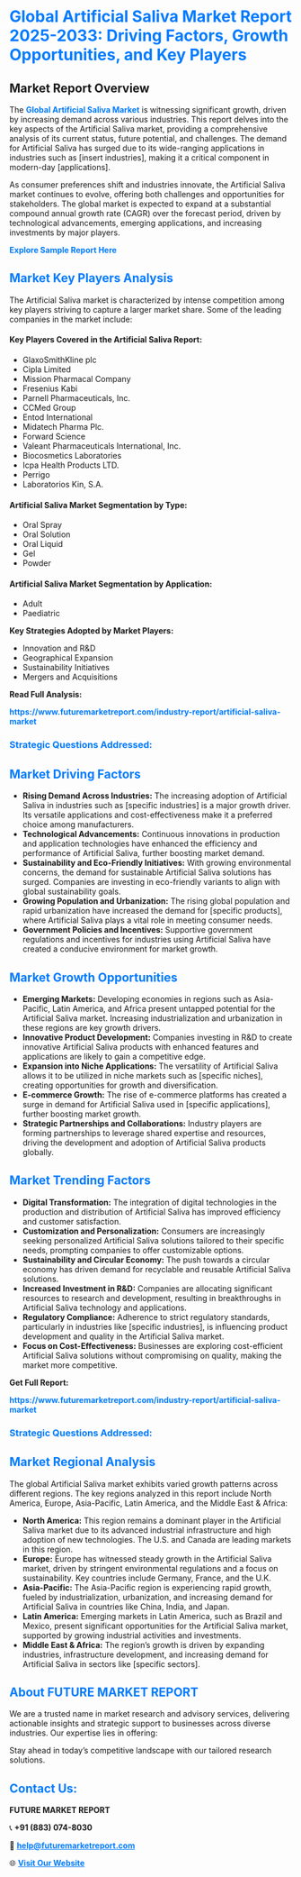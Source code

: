 <h1 style="color: #007BFF;">Global Artificial Saliva Market Report 2025-2033: Driving Factors, Growth Opportunities, and Key Players</h1>

<section id="overview">
<h2>Market Report Overview</h2>
<p>The <a href="https://www.futuremarketreport.com/industry-report/artificial-saliva-market" style="color: #007BFF; text-decoration: none;"><strong>Global Artificial Saliva Market</strong></a> is witnessing significant growth, driven by increasing demand across various industries. This report delves into the key aspects of the Artificial Saliva market, providing a comprehensive analysis of its current status, future potential, and challenges. The demand for Artificial Saliva has surged due to its wide-ranging applications in industries such as [insert industries], making it a critical component in modern-day [applications].</p>
<p>As consumer preferences shift and industries innovate, the Artificial Saliva market continues to evolve, offering both challenges and opportunities for stakeholders. The global market is expected to expand at a substantial compound annual growth rate (CAGR) over the forecast period, driven by technological advancements, emerging applications, and increasing investments by major players.</p>
</section>

<section id="overview">
<p><a href="https://www.futuremarketreport.com/request-sample/reportId=85987" style="color: #007BFF; text-decoration: none;"><strong>Explore Sample Report Here</strong></a></p>
</section>

<section id="key-players">
<h2 style="color: #007BFF;">Market Key Players Analysis</h2>
<p>The Artificial Saliva market is characterized by intense competition among key players striving to capture a larger market share. Some of the leading companies in the market include:</p>
<h4>Key Players Covered in the Artificial Saliva Report:</h4>
<ul><li>GlaxoSmithKline plc</li><li>Cipla Limited</li><li>Mission Pharmacal Company</li><li>Fresenius Kabi</li><li>Parnell Pharmaceuticals, Inc.</li><li>CCMed Group</li><li>Entod International</li><li>Midatech Pharma Plc.</li><li>Forward Science</li><li>Valeant Pharmaceuticals International, Inc.</li><li>Biocosmetics Laboratories</li><li>Icpa Health Products LTD.</li><li>Perrigo</li><li>Laboratorios Kin, S.A.</li></ul>
<h4>Artificial Saliva Market Segmentation by Type:</h4>
<ul><li>Oral Spray</li><li>Oral Solution</li><li>Oral Liquid</li><li>Gel</li><li>Powder</li></ul>

<h4>Artificial Saliva Market Segmentation by Application:</h4>
<ul><li>Adult</li><li>Paediatric</li></ul>
<p><strong>Key Strategies Adopted by Market Players:</strong></p>
<ul>
<li>Innovation and R&D</li>
<li>Geographical Expansion</li>
<li>Sustainability Initiatives</li>
<li>Mergers and Acquisitions</li>
</ul>
</section>

<section>
<p><strong>Read Full Analysis: </strong></p><a href="https://www.futuremarketreport.com/industry-report/artificial-saliva-market" style="color: #007BFF; text-decoration: none;"><strong>https://www.futuremarketreport.com/industry-report/artificial-saliva-market</strong></a>
<h3 style="color: #007BFF;">Strategic Questions Addressed:</h3>
</section>

<section id="driving-factors">
<h2 style="color: #007BFF;">Market Driving Factors</h2>
<ul>
<li><strong>Rising Demand Across Industries:</strong> The increasing adoption of Artificial Saliva in industries such as [specific industries] is a major growth driver. Its versatile applications and cost-effectiveness make it a preferred choice among manufacturers.</li>
<li><strong>Technological Advancements:</strong> Continuous innovations in production and application technologies have enhanced the efficiency and performance of Artificial Saliva, further boosting market demand.</li>
<li><strong>Sustainability and Eco-Friendly Initiatives:</strong> With growing environmental concerns, the demand for sustainable Artificial Saliva solutions has surged. Companies are investing in eco-friendly variants to align with global sustainability goals.</li>
<li><strong>Growing Population and Urbanization:</strong> The rising global population and rapid urbanization have increased the demand for [specific products], where Artificial Saliva plays a vital role in meeting consumer needs.</li>
<li><strong>Government Policies and Incentives:</strong> Supportive government regulations and incentives for industries using Artificial Saliva have created a conducive environment for market growth.</li>
</ul>
</section>

<section id="growth-opportunities">
<h2 style="color: #007BFF;">Market Growth Opportunities</h2>
<ul>
<li><strong>Emerging Markets:</strong> Developing economies in regions such as Asia-Pacific, Latin America, and Africa present untapped potential for the Artificial Saliva market. Increasing industrialization and urbanization in these regions are key growth drivers.</li>
<li><strong>Innovative Product Development:</strong> Companies investing in R&D to create innovative Artificial Saliva products with enhanced features and applications are likely to gain a competitive edge.</li>
<li><strong>Expansion into Niche Applications:</strong> The versatility of Artificial Saliva allows it to be utilized in niche markets such as [specific niches], creating opportunities for growth and diversification.</li>
<li><strong>E-commerce Growth:</strong> The rise of e-commerce platforms has created a surge in demand for Artificial Saliva used in [specific applications], further boosting market growth.</li>
<li><strong>Strategic Partnerships and Collaborations:</strong> Industry players are forming partnerships to leverage shared expertise and resources, driving the development and adoption of Artificial Saliva products globally.</li>
</ul>
</section>

<section id="trending-factors">
<h2 style="color: #007BFF;">Market Trending Factors</h2>
<ul>
<li><strong>Digital Transformation:</strong> The integration of digital technologies in the production and distribution of Artificial Saliva has improved efficiency and customer satisfaction.</li>
<li><strong>Customization and Personalization:</strong> Consumers are increasingly seeking personalized Artificial Saliva solutions tailored to their specific needs, prompting companies to offer customizable options.</li>
<li><strong>Sustainability and Circular Economy:</strong> The push towards a circular economy has driven demand for recyclable and reusable Artificial Saliva solutions.</li>
<li><strong>Increased Investment in R&D:</strong> Companies are allocating significant resources to research and development, resulting in breakthroughs in Artificial Saliva technology and applications.</li>
<li><strong>Regulatory Compliance:</strong> Adherence to strict regulatory standards, particularly in industries like [specific industries], is influencing product development and quality in the Artificial Saliva market.</li>
<li><strong>Focus on Cost-Effectiveness:</strong> Businesses are exploring cost-efficient Artificial Saliva solutions without compromising on quality, making the market more competitive.</li>
</ul>
</section>

<section>
<p><strong>Get Full Report: </strong></p><a href="https://www.futuremarketreport.com/industry-report/artificial-saliva-market" style="color: #007BFF; text-decoration: none;"><strong>https://www.futuremarketreport.com/industry-report/artificial-saliva-market</strong></a>
<h3 style="color: #007BFF;">Strategic Questions Addressed:</h3>
</section>


<section id="regional-analysis">
<h2 style="color: #007BFF;">Market Regional Analysis</h2>
<p>The global Artificial Saliva market exhibits varied growth patterns across different regions. The key regions analyzed in this report include North America, Europe, Asia-Pacific, Latin America, and the Middle East & Africa:</p>
<ul>
<li><strong>North America:</strong> This region remains a dominant player in the Artificial Saliva market due to its advanced industrial infrastructure and high adoption of new technologies. The U.S. and Canada are leading markets in this region.</li>
<li><strong>Europe:</strong> Europe has witnessed steady growth in the Artificial Saliva market, driven by stringent environmental regulations and a focus on sustainability. Key countries include Germany, France, and the U.K.</li>
<li><strong>Asia-Pacific:</strong> The Asia-Pacific region is experiencing rapid growth, fueled by industrialization, urbanization, and increasing demand for Artificial Saliva in countries like China, India, and Japan.</li>
<li><strong>Latin America:</strong> Emerging markets in Latin America, such as Brazil and Mexico, present significant opportunities for the Artificial Saliva market, supported by growing industrial activities and investments.</li>
<li><strong>Middle East & Africa:</strong> The region’s growth is driven by expanding industries, infrastructure development, and increasing demand for Artificial Saliva in sectors like [specific sectors].</li>
</ul>
</section>

<footer>
<h2 style="color: #007BFF;">About FUTURE MARKET REPORT</h2>
<p>We are a trusted name in market research and advisory services, delivering actionable insights and strategic support to businesses across diverse industries. Our expertise lies in offering:</p>

<p>Stay ahead in today’s competitive landscape with our tailored research solutions.</p>

<h2 style="color: #007BFF;">Contact Us:</h2>
<p><strong>FUTURE MARKET REPORT</strong></p>
<p>📞 <strong>+91 (883) 074-8030</strong></p>
<p>📧 <strong><a href="mailto:help@futuremarketreport.com" style="color: #007BFF;">help@futuremarketreport.com</a></strong></p>
<p>🌐 <strong><a href="https://www.futuremarketreport.com/" style="color: #007BFF;">Visit Our Website</a></strong></p>
</footer>